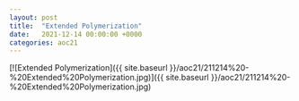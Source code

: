 ```yaml
---
layout: post
title:  "Extended Polymerization"
date:   2021-12-14 00:00:00 +0000
categories: aoc21
---
```


[![Extended Polymerization]({{ site.baseurl }}/aoc21/211214%20-%20Extended%20Polymerization.jpg)]({{ site.baseurl }}/aoc21/211214%20-%20Extended%20Polymerization.jpg)

